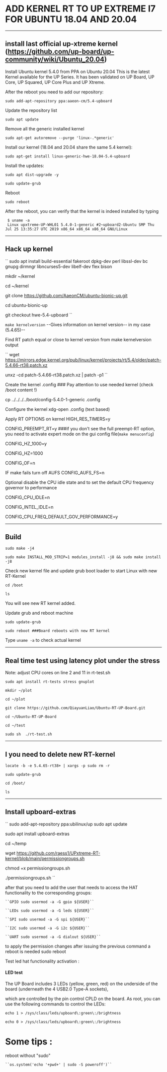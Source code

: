 # ADD KERNEL RT TO UP EXTREME I7 FOR UBUNTU 18.04 AND 20.04

----

## install last official up-xtreme kernel (https://github.com/up-board/up-community/wiki/Ubuntu_20.04)

Install Ubuntu kernel 5.4.0 from PPA on Ubuntu 20.04
This is the latest Kernel available for the UP Series. It has been validated on UP Board, UP Core, UP Squared, UP Core Plus and UP Xtreme.

After the reboot you need to add our repository:

	sudo add-apt-repository ppa:aaeon-cm/5.4-upboard

Update the repository list

	sudo apt update

Remove all the generic installed kernel

	sudo apt-get autoremove --purge 'linux-.*generic'

Install our kernel (18.04 and 20.04 share the same 5.4 kernel):

	sudo apt-get install linux-generic-hwe-18.04-5.4-upboard

Install the updates:

	sudo apt dist-upgrade -y

	sudo update-grub

Reboot

	sudo reboot


After the reboot, you can verify that the kernel is indeed installed by typing

	 $ uname -a
	 Linux upxtreme-UP-WHL01 5.4.0-1-generic #2~upboard2-Ubuntu SMP Thu Jul 25 13:35:27 UTC 2019 x86_64 x86_64 x86_64 GNU/Linux

----

## Hack up kernel

``
sudo apt install build-essential fakeroot dpkg-dev perl libssl-dev bc gnupg dirmngr libncurses5-dev libelf-dev flex bison

mkdir ~/kernel

cd ~/kernel

git clone https://github.com/AaeonCM/ubuntu-bionic-up.git

cd ubuntu-bionic-up

git checkout hwe-5.4-upboard
``

``make kernelversion`` --Gives information on kernel version-- in my case (5.4.65)--

Find RT patch equal or close to kernel version from make kernelversion output

``
wget https://mirrors.edge.kernel.org/pub/linux/kernel/projects/rt/5.4/older/patch-5.4.66-rt38.patch.xz

unxz -cd patch-5.4.66-rt38.patch.xz | patch -p1
``

Create the kernel .config ### Pay attention to use needed kernel (check /boot content !)

cp ../../../../boot/config-5.4.0-1-generic .config


Configure the kernel
xdg-open .config (text based)

Apply RT OPTIONS on kernel
HIGH_RES_TIMERS=y

CONFIG_PREEMPT_RT=y ###if you don't see the full preempt-RT option, you need to activate expert mode on the gui config file(``make menuconfig``)

CONFIG_HZ_1000=y

CONFIG_HZ=1000

CONFIG_OF=n

IF make fails turn off AUFS
CONFIG_AUFS_FS=n

Optional
disable the CPU idle state and to set the default CPU frequency governor to performance

CONFIG_CPU_IDLE=n

CONFIG_INTEL_IDLE=n

CONFIG_CPU_FREQ_DEFAULT_GOV_PERFORMANCE=y

----

## Build

	sudo make -j4

	sudo make INSTALL_MOD_STRIP=1 modules_install -j8 && sudo make install -j8

Check new kernel file and update grub boot loader to start Linux with new RT-Kernel

	cd /boot

	ls

You will see new RT kernel added.

Update grub and reboot machine

	sudo update-grub

	sudo reboot ###Board reboots with new RT kernel

Type ``uname -a`` to check actual kernel

----

## Real time test using latency plot under the stress
Note: adjust CPU cores on line 2 and 11 in rt-test.sh

``sudo apt install rt-tests stress gnuplot`` 

``mkdir ~/plot``

``cd ~/plot``

``git clone https://github.com/QiayuanLiao/Ubuntu-RT-UP-Board.git``

``cd ~/Ubuntu-RT-UP-Board``

``cd ~/test``

``sudo sh  ./rt-test.sh``

----

## I you need to delete new RT-kernel

``locate -b -e 5.4.65-rt38+ | xargs -p sudo rm -r``

``sudo update-grub``

``cd /boot/``

``ls``

----

## Install upboard-extras

``
sudo add-apt-repository ppa:ubilinux/up sudo apt update

sudo apt install upboard-extras

cd ~/temp

wget https://github.com/raess1/UPxtreme-RT-kernel/blob/main/permissiongroups.sh

chmod +x permissiongroups.sh

./permissiongroups.sh
``

after that you need to add the user that needs to access the HAT functionality to the corresponding groups:

	``GPIO sudo usermod -a -G gpio ${USER}``

	``LEDs sudo usermod -a -G leds ${USER}``

	``SPI sudo usermod -a -G spi ${USER}``

	``I2C sudo usermod -a -G i2c ${USER}``

	``UART sudo usermod -a -G dialout ${USER}``

to apply the permission changes after issuing the previous command a reboot is needed sudo reboot

Test led hat functionality activation :

#### LED test

The UP Board includes 3 LEDs (yellow, green, red) on the underside of the board (underneath the 4 USB2.0 Type-A sockets), 

which are controlled by the pin control CPLD on the board. As root, you can use the following commands to control the LEDs:

``echo 1 > /sys/class/leds/upboard\:green\:/brightness``

``echo 0 > /sys/class/leds/upboard\:green\:/brightness``


# Some tips :

reboot without "sudo"

	``os.system('echo '+pwd+' | sudo -S poweroff')``
